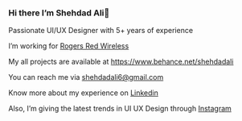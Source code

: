 ### Hi there I’m Shehdad Ali👋
Passionate UI/UX Designer with 5+ years of experience

I’m working for [Rogers Red Wireless](https://www.redwireless.ca/)

My all projects are available at https://www.behance.net/shehdadali

You can reach me via shehdadali6@gmail.com

Know more about my experience on [Linkedin](https://www.linkedin.com/in/shehdad-ali-b8031a209/)

Also, I’m giving the latest trends in UI UX Design through [Instagram](https://www.instagram.com/the_uiux_eye/)
